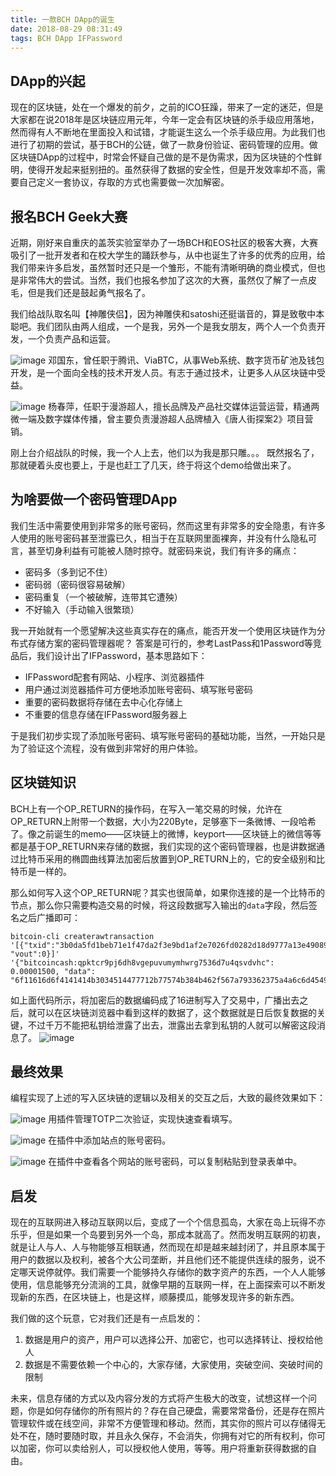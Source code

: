 ```yaml
---
title: 一款BCH DApp的诞生
date: 2018-08-29 08:31:49
tags: BCH DApp IFPassword
---
```


## DApp的兴起
现在的区块链，处在一个爆发的前夕，之前的ICO狂躁，带来了一定的迷茫，但是大家都在说2018年是区块链应用元年，今年一定会有区块链的杀手级应用落地，然而得有人不断地在里面投入和试错，才能诞生这么一个杀手级应用。为此我们也进行了初期的尝试，基于BCH的公链，做了一款身份验证、密码管理的应用。做区块链DApp的过程中，时常会怀疑自己做的是不是伪需求，因为区块链的个性鲜明，使得开发起来挺别扭的。虽然获得了数据的安全性，但是开发效率却不高，需要自己定义一套协议，存取的方式也需要做一次加解密。

## 报名BCH Geek大赛
近期，刚好来自重庆的盖茨实验室举办了一场BCH和EOS社区的极客大赛，大赛吸引了一批开发者和在校大学生的踊跃参与，从中也诞生了许多的优秀的应用，给我们带来许多启发，虽然暂时还只是一个雏形，不能有清晰明确的商业模式，但也是非常伟大的尝试。当然，我们也报名参加了这次的大赛，虽然仅了解了一点皮毛，但是我们还是鼓起勇气报名了。

我们给战队取名叫【神雕侠侣】，因为神雕侠和satoshi还挺谐音的，算是致敬中本聪吧。我们团队由两人组成，一个是我，另外一个是我女朋友，两个人一个负责开发，一个负责产品和运营。

![image](https://user-images.githubusercontent.com/1180416/41348653-e877b006-6f3f-11e8-862e-624ea539efc2.png)
邓国东，曾任职于腾讯、ViaBTC，从事Web系统、数字货币矿池及钱包开发，是一个面向全栈的技术开发人员。有志于通过技术，让更多人从区块链中受益。

![image](https://user-images.githubusercontent.com/1180416/41348657-ed46da8a-6f3f-11e8-8ec4-f6cc8349afae.png)
杨春萍，任职于漫游超人，擅长品牌及产品社交媒体运营运营，精通两微一端及数字媒体传播，曾主要负责漫游超人品牌植入《唐人街探案2》项目营销。

刚上台介绍战队的时候，我一个人上去，他们以为我是那只雕。。。
既然报名了，那就硬着头皮也要上，于是也赶工了几天，终于将这个demo给做出来了。

## 为啥要做一个密码管理DApp
我们生活中需要使用到非常多的账号密码，然而这里有非常多的安全隐患，有许多人使用的账号密码甚至泄露已久，相当于在互联网里面裸奔，并没有什么隐私可言，甚至切身利益有可能被人随时掠夺。就密码来说，我们有许多的痛点：

* 密码多（多到记不住）
* 密码弱（密码很容易破解）
* 密码重复（一个被破解，连带其它遭殃）
* 不好输入（手动输入很繁琐）

我一开始就有一个愿望解决这些真实存在的痛点，能否开发一个使用区块链作为分布式存储方案的密码管理器呢？
答案是可行的，参考LastPass和1Password等竞品后，我们设计出了IFPassword，基本思路如下：

* IFPassword配套有网站、小程序、浏览器插件
* 用户通过浏览器插件可方便地添加账号密码、填写账号密码
* 重要的密码数据将存储在去中心化存储上
* 不重要的信息存储在IFPassword服务器上

于是我们初步实现了添加账号密码、填写账号密码的基础功能，当然，一开始只是为了验证这个流程，没有做到非常好的用户体验。

## 区块链知识
BCH上有一个OP_RETURN的操作码，在写入一笔交易的时候，允许在OP_RETURN上附带一个数据，大小为220Byte，足够塞下一条微博、一段哈希了。像之前诞生的memo——区块链上的微博，keyport——区块链上的微信等等都是基于OP_RETURN来存储的数据，我们实现的这个密码管理器，也是讲数据通过比特币采用的椭圆曲线算法加密后放置到OP_RETURN上的，它的安全级别和比特币是一样的。

那么如何写入这个OP_RETURN呢？其实也很简单，如果你连接的是一个比特币的节点，那么你只需要构造交易的时候，将这段数据写入输出的`data`字段，然后签名之后广播即可：

```
bitcoin-cli createrawtransaction '[{"txid":"3b0da5fd1beb71e1f47da2f3e9bd1af2e7026fd0282d18d9777a13e49089d146", "vout":0}]' '{"bitcoincash:qpktcr9pj6dh8vgepuvumymhwrg7536d7u4qsvdvhc": 0.00001500, "data": "6f11616d6f4141414b3034514477712b77574b384b462f567a793362375a4a6c6d4549475a79783070464d73347842447432424d4c4c65414a547449376b63622b43377a6e69455132554e4968353734626c4d5456534d786a43654d764f617162636641465966677868594a39557642526b687a365a63776361377437506a315a367171704e2f46363955774d2f68514a776c432b71694254314f596470686352656c4e664945314e55484a30745450742f644e4746565731712b673d3d"}'
```

如上面代码所示，将加密后的数据编码成了16进制写入了交易中，广播出去之后，就可以在区块链浏览器中看到这样的数据了，这个数据就是日后恢复数据的关键，不过千万不能把私钥给泄露了出去，泄露出去拿到私钥的人就可以解密这段消息了。
![image](https://user-images.githubusercontent.com/1180416/41348670-f930563c-6f3f-11e8-8f8e-492f77c3643f.png)


## 最终效果
编程实现了上述的写入区块链的逻辑以及相关的交互之后，大致的最终效果如下：

![image](https://user-images.githubusercontent.com/1180416/41348682-00cad4da-6f40-11e8-8c4b-2b2b80bff480.png)
用插件管理TOTP二次验证，实现快速查看填写。

![image](https://user-images.githubusercontent.com/1180416/41348691-05e9f7e8-6f40-11e8-9b1a-2c03ee758a95.png)
在插件中添加站点的账号密码。

![image](https://user-images.githubusercontent.com/1180416/41348712-1738ead6-6f40-11e8-9f6a-7b17d2691b47.png)
在插件中查看各个网站的账号密码，可以复制粘贴到登录表单中。

## 启发
现在的互联网进入移动互联网以后，变成了一个个信息孤岛，大家在岛上玩得不亦乐乎，但是如果一个岛要到另外一个岛，那成本就高了。然而发明互联网的初衷，就是让人与人、人与物能够互相联通，然而现在却是越来越封闭了，并且原本属于用户的数据以及权利，被各个大公司垄断，并且他们还不能提供连续的服务，说不定哪天说停就停。我们需要一个能够持久存储你的数字资产的东西，一个人人能够使用，信息能够充分流淌的工具，就像早期的互联网一样，在上面探索可以不断发现新的东西，在区块链上，也是这样，顺藤摸瓜，能够发现许多的新东西。

我们做的这个玩意，它对我们还是有一点启发的：
1. 数据是用户的资产，用户可以选择公开、加密它，也可以选择转让、授权给他人
2. 数据是不需要依赖一个中心的，大家存储，大家使用，突破空间、突破时间的限制

未来，信息存储的方式以及内容分发的方式将产生极大的改变，试想这样一个问题，你是如何存储你的所有照片的？存在自己硬盘，需要常常备份，还是存在照片管理软件或在线空间，非常不方便管理和移动。然而，其实你的照片可以存储得无处不在，随时要随时取，并且永久保存，不会消失，你拥有对它的所有权利，你可以加密，你可以卖给别人，可以授权他人使用，等等。用户将重新获得数据的自由。

